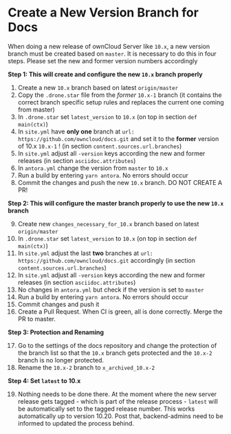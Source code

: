 # Create a New Version Branch for Docs

When doing a new release of ownCloud Server like `10.x`, a new version branch must be created based on `master`. It is necessary to do this in four steps. Please set the new and former version numbers accordingly

**Step 1: This will create and configure the new `10.x` branch properly**

1.  Create a new `10.x` branch based on latest `origin/master`
2.  Copy the `.drone.star` file from the _former_ `10.x-1` branch
    (it contains the correct branch specific setup rules and replaces the current one coming from master)
3.  In `.drone.star` set `latest_version` to `10.x` (on top in section `def main(ctx)`)
4.  In `site.yml` have **only one** branch at `url: https://github.com/owncloud/docs.git`
    and set it to the **former** version of 10.x `10.x-1` ! (in section `content.sources.url.branches`)
5.  In `site.yml` adjust all `-version` keys according the new and former releases
    (in section `asciidoc.attributes`)
6.  In `antora.yml` change the version from `master` to `10.x`
7.  Run a build by entering `yarn antora`. No errors should occur
8.  Commit the changes and push the new `10.x` branch. DO NOT CREATE A PR!

**Step 2: This will configure the master branch properly to use the new `10.x` branch**

9.  Create new `changes_necessary_for_10.x` branch based on latest `origin/master`
10.  In `.drone.star` set `latest_version` to `10.x` (on top in section `def main(ctx)`)
11. In `site.yml` adjust the last **two** branches at `url: https://github.com/owncloud/docs.git` accordingly
    (in section `content.sources.url.branches`)
12. In `site.yml` adjust all `-version` keys according the new and former releases
    (in section `asciidoc.attributes`)
13. No changes in `antora.yml` but check if the version is set to `master`
14. Run a build by entering `yarn antora`. No errors should occur
15. Commit changes and push it
16. Create a Pull Request. When CI is green, all is done correctly. Merge the PR to master.

**Step 3: Protection and Renaming**

17. Go to the settings of the docs repository and change the protection of the branch list so that
    the `10.x` branch gets protected and the `10.x-2` branch is no longer protected.
18. Rename the `10.x-2` branch to `x_archived_10.x-2`

**Step 4: Set `latest` to 10.x**

19. Nothing needs to be done there. At the moment where the new server release gets tagged - which is part of the release process - `latest` will be automatically set to the tagged release number. This works automatically up to version 10.20. Post that, backend-admins need to be informed to updated the process behind.
